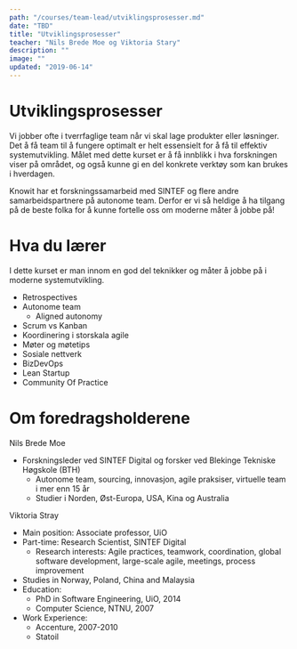 ```yaml
---
path: "/courses/team-lead/utviklingsprosesser.md"
date: "TBD"
title: "Utviklingsprosesser"
teacher: "Nils Brede Moe og Viktoria Stary"
description: ""
image: ""
updated: "2019-06-14"
---
```


# Utviklingsprosesser
Vi jobber ofte i tverrfaglige team når vi skal lage produkter eller løsninger. Det å få team til å fungere optimalt er helt essensielt for å få til effektiv systemutvikling. Målet med dette kurset er å få innblikk i hva forskningen viser på området, og også kunne gi en del konkrete verktøy som kan brukes i hverdagen.

Knowit har et forskningssamarbeid med SINTEF og flere andre samarbeidspartnere på autonome team. Derfor er vi så heldige å ha tilgang på de beste folka for å kunne fortelle oss om moderne måter å jobbe på!

# Hva du lærer
I dette kurset er man innom en god del teknikker og måter å jobbe på i moderne systemutvikling.

* Retrospectives
* Autonome team
  * Aligned autonomy
* Scrum vs Kanban
* Koordinering i storskala agile
* Møter og møtetips
* Sosiale nettverk
* BizDevOps
* Lean Startup
* Community Of Practice

# Om foredragsholderene
Nils Brede Moe
* Forskningsleder ved SINTEF Digital og forsker ved Blekinge Tekniske Høgskole (BTH)
  * Autonome team, sourcing, innovasjon, agile praksiser, virtuelle team i mer enn 15 år
  * Studier i Norden, Øst-Europa, USA, Kina og Australia

Viktoria Stray
* Main position: Associate professor, UiO
* Part-time: Research Scientist, SINTEF Digital
  * Research interests: Agile practices, teamwork, coordination, global software development, large-scale agile, meetings, process improvement
* Studies in Norway, Poland, China and Malaysia
* Education:
  * PhD in Software Engineering, UiO, 2014
  * Computer Science, NTNU, 2007
* Work Experience:
  * Accenture, 2007-2010
  * Statoil
